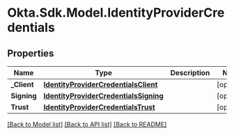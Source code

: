 # Okta.Sdk.Model.IdentityProviderCredentials
## Properties

Name | Type | Description | Notes
------------ | ------------- | ------------- | -------------
**_Client** | [**IdentityProviderCredentialsClient**](IdentityProviderCredentialsClient.md) |  | [optional] 
**Signing** | [**IdentityProviderCredentialsSigning**](IdentityProviderCredentialsSigning.md) |  | [optional] 
**Trust** | [**IdentityProviderCredentialsTrust**](IdentityProviderCredentialsTrust.md) |  | [optional] 

[[Back to Model list]](../README.md#documentation-for-models) [[Back to API list]](../README.md#documentation-for-api-endpoints) [[Back to README]](../README.md)

